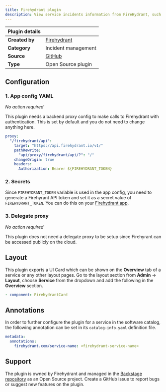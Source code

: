 ```yaml
---
title: Firehydrant plugin
description: View service incidents information from FireHydrant, such as active incidents and incident metrics, directly within Backstage.
---
```


| Plugin details |                                                                                            |
| -------------- | ------------------------------------------------------------------------------------------ |
| **Created by** | [Firehydrant](https://firehydrant.com/)                                                    |
| **Category**   | Incident management                                                                        |
| **Source**     | [GitHub](https://github.com/backstage/backstage/blob/master/plugins/firehydrant/README.md) |
| **Type**       | Open Source plugin                                                                         |

## Configuration

### 1. App config YAML

_No action required_

This plugin needs a backend proxy config to make calls to Firehydrant with authentication. This is set by default and you do not need to change anything here.

```yaml
proxy:
  "/firehydrant/api":
    target: "https://api.firehydrant.io/v1/"
    pathRewrite:
      "api/proxy/firehydrant/api/?": "/"
    changeOrigin: true
    headers:
      Authorization: Bearer ${FIREHYDRANT_TOKEN}
```

### 2. Secrets

Since `FIREHYDRANT_TOKEN` variable is used in the app config, you need to generate a Firehyrant API token and set it as a secret value of `FIREHYDRANT_TOKEN`. You can do this on your [Firehydrant app](https://app.firehydrant.io/organizations/bots).

### 3. Delegate proxy

_No action required_

This plugin does not need a delegate proxy to be setup since Firehyrant can be accessed publicly on the cloud.

## Layout

This plugin exports a UI Card which can be shown on the **Overview** tab of a service or any other layout pages. Go to the layout section from **Admin** -> **Layout**, choose **Service** from the dropdown and add the following in the **Overview** section.

```yaml
- component: FirehydrantCard
```

## Annotations

In order to further configure the plugin for a service in the software catalog, the following annotation can be set in its `catalog-info.yaml` definition file.

```yaml
metadata:
  annotations:
    firehydrant.com/service-name: <firehydrant-service-name>
```

## Support

The plugin is owned by Firehydrant and managed in the [Backstage repository](https://github.com/backstage/backstage) as an Open Source project. Create a GitHub issue to report bugs or suggest new features on the plugin.
